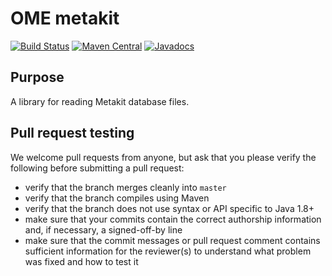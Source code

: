 # OME metakit

[![Build Status](https://github.com/ome/ome-metakit/workflows/Maven/badge.svg)](https://github.com/ome/ome-metakit/actions)
[![Maven Central](https://img.shields.io/maven-central/v/org.openmicroscopy/metakit.svg)](http://search.maven.org/#search%7Cgav%7C1%7Cg%3A%22org.openmicroscopy%22%20AND%20a%3A%22metakit%22)
[![Javadocs](http://javadoc.io/badge/org.openmicroscopy/metakit.svg)](http://javadoc.io/doc/org.openmicroscopy/metakit)

Purpose
-------

A library for reading Metakit database files.

Pull request testing
--------------------

We welcome pull requests from anyone, but ask that you please verify the
following before submitting a pull request:

 * verify that the branch merges cleanly into ```master```
 * verify that the branch compiles using Maven
 * verify that the branch does not use syntax or API specific to Java 1.8+
 * make sure that your commits contain the correct authorship information and,
   if necessary, a signed-off-by line
 * make sure that the commit messages or pull request comment contains
   sufficient information for the reviewer(s) to understand what problem was
   fixed and how to test it
